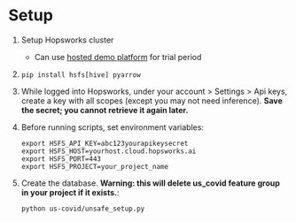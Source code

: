 # Setup

1. Setup Hopsworks cluster
    - Can use [hosted demo platform](https://managed.hopsworks.ai/signup) for trial period

2. `pip install hsfs[hive] pyarrow`

3. While logged into Hopsworks, under your account > Settings > Api keys, create a key with all scopes (except you may not need inference). **Save the secret; you cannot retrieve it again later.**

4. Before running scripts, set environment variables:

    ```
    export HSFS_API_KEY=abc123yourapikeysecret
    export HSFS_HOST=yourhost.cloud.hopsworks.ai
    export HSFS_PORT=443
    export HSFS_PROJECT=your_project_name
    ```

5. Create the database. **Warning: this will delete us_covid feature group in your project if it exists.**:
    ```
    python us-covid/unsafe_setup.py
    ```
